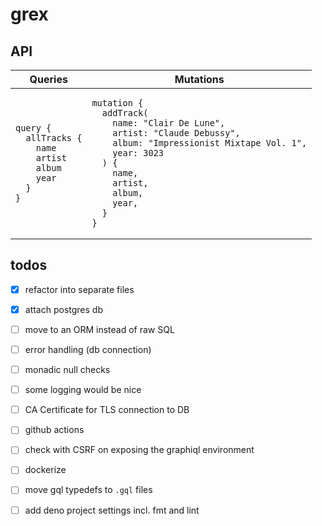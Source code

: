 # grex

## API

<table>
<thead><tr><th>Queries</th><th>Mutations</th></tr></thead>
<tbody>
<tr><td>

```gql
query {
  allTracks {
    name
    artist
    album
    year
  }
}
```

</td><td>

```gql
mutation {
  addTrack(
    name: "Clair De Lune",
    artist: "Claude Debussy",
    album: "Impressionist Mixtape Vol. 1",
    year: 3023
  ) {
    name,
    artist,
    album,
    year,
  }
}
```
</td></tr>
<!-- <tr><td> -->
</tbody></table>

## todos

- [X] refactor into separate files
- [X] attach postgres db
- [ ] move to an ORM instead of raw SQL
- [ ] error handling (db connection)
- [ ] monadic null checks
- [ ] some logging would be nice

- [ ] CA Certificate for TLS connection to DB

- [ ] github actions
- [ ] check with CSRF on exposing the graphiql environment
- [ ] dockerize

- [ ] move gql typedefs to `.gql` files
- [ ] add deno project settings incl. fmt and lint
